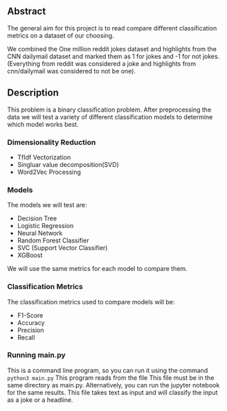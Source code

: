 ## Abstract

The general aim for this project is to read compare different classification metrics on a dataset of our choosing.

We combined the One million reddit jokes dataset and highlights from the CNN dailymail dataset and marked them as 1 for jokes and -1 for not jokes. (Everything from reddit was considered a joke and highlights from cnn/dailymail was considered to not be one).

## Description

This problem is a binary classification problem. After preprocessing the data we will test a variety of different classification models to determine which model works best. 

### Dimensionality Reduction
- TfIdf Vectorization
- Singluar value decomposition(SVD)
- Word2Vec Processing

### Models
The models we will test are:

- Decision Tree
- Logistic Regression
- Neural Network
- Random Forest Classifier
- SVC (Support Vector Classifier)
- XGBoost

We will use the same metrics for each model to compare them.

### Classification Metrics
The classification metrics used to compare models will be:

- F1-Score
- Accuracy
- Precision
- Recall

### Running main.py
This is a command line program, so you can run it using the command `python3 main.py`
This program reads from the file 
This file must be in the same directory as main.py. 
Alternatively, you can run the jupyter notebook for the same results. This file takes text as input
and will classify the input as a joke or a headline.
